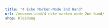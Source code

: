 ```yaml
---
title: "4 Ecke Marken-Mode 2nd Hand"
url: /moormerland/4-ecke-marken-mode-2nd-hand/
shop: Kleidung
---
```

